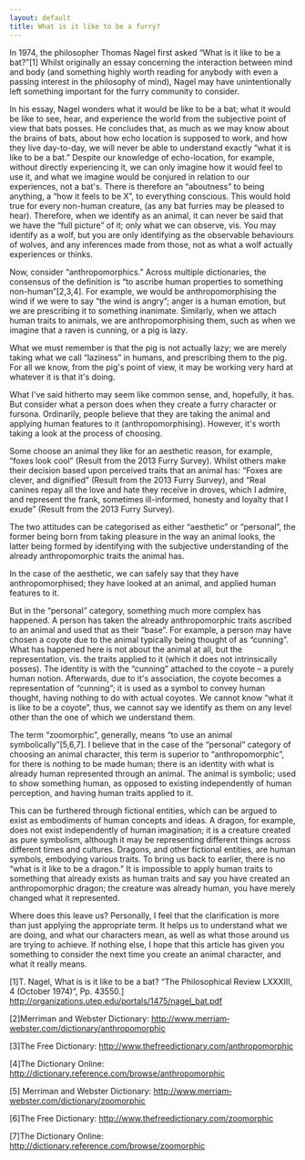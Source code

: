 ```yaml
---
layout: default
title: What is it like to be a furry?
---
```


In 1974, the philosopher Thomas Nagel first asked “What is it like to be a bat?”[1] Whilst originally an essay concerning the interaction between mind and body (and something highly worth reading for anybody with even a passing interest in the philosophy of mind), Nagel may have unintentionally left something important for the furry community to consider.<!--more-->

In his essay, Nagel wonders what it would be like to be a bat; what it would be like to see, hear, and experience the world from the subjective point of view that bats posses. He concludes that, as much as we may know about the brains of bats, about how echo location is supposed to work, and how they live day-to-day, we will never be able to understand exactly “what it is like to be a bat.” Despite our knowledge of echo-location, for example, without directly experiencing it, we can only imagine how it would feel to use it, and what we imagine would be conjured in relation to our experiences, not a bat's. There is therefore an “aboutness” to being anything, a “how it feels to be X”, to everything conscious. This would hold true for every non-human creature, (as any bat furries may be pleased to hear). Therefore, when we identify as an animal, it can never be said that we have the “full picture” of it; only what we can observe, vis. You may identify as a wolf, but you are only identifying as the observable behaviours of wolves, and any inferences made from those, not as what a wolf actually experiences or thinks.


Now, consider “anthropomorphics.” Across multiple dictionaries, the consensus of the definition is “to ascribe human properties to something non-human”[2,3,4]. For example, we would be anthropomorphising the wind if we were to say “the wind is angry”; anger is a human emotion, but we are prescribing it to something inanimate. Similarly, when we attach human traits to animals, we are anthropomorphising them, such as when we imagine that a raven is cunning, or a pig is lazy.

What we must remember is that the pig is not actually lazy; we are merely taking what we call “laziness” in humans, and prescribing them to the pig. For all we know, from the pig's point of view, it may be working very hard at whatever it is that it's doing.

What I've said hitherto may seem like common sense, and, hopefully, it has. But consider what a person does when they create a furry character or fursona. Ordinarily, people believe that they are taking the animal and applying human features to it (anthropomorphising). However, it's worth taking a look at the process of choosing.

Some choose an animal they like for an aesthetic reason, for example, “foxes look cool” (Result from the 2013 Furry Survey). Whilst others make their decision based upon perceived traits that an animal has: “Foxes are clever, and dignified” (Result from the 2013 Furry Survey), and “Real canines repay all the love and hate they receive in droves, which I admire, and represent the frank, sometimes ill-informed, honesty and loyalty that I exude” (Result from the 2013 Furry Survey).

The two attitudes can be categorised as either “aesthetic” or “personal”, the former being born from taking pleasure in the way an animal looks, the latter being formed by identifying with the subjective understanding of the already anthropomorphic traits the animal has.

In the case of the aesthetic, we can safely say that they have anthropomorphised; they have looked at an animal, and applied human features to it.

But in the “personal” category, something much more complex has happened. A person has taken the already anthropomorphic traits ascribed to an animal and used that as their “base”. For example, a person may have chosen a coyote due to the animal typically being thought of as “cunning”. What has happened here is not about the animal at all, but the representation, vis. the traits applied to it (which it does not intrinsically posses). The identity is with the “cunning” attached to the coyote – a purely human notion. Afterwards, due to it's association, the coyote becomes a representation of “cunning”; it is used as a symbol to convey human thought, having nothing to do with actual coyotes. We cannot know “what it is like to be a coyote”, thus, we cannot say we identify as them on any level other than the one of which we understand them.

The term “zoomorphic”, generally, means “to use an animal symbolically”[5,6,7]. I believe that in the case of the “personal” category of choosing an animal character, this term is superior to “anthropomorphic”, for there is nothing to be made human; there is an identity with what is already human represented through an animal. The animal is symbolic; used to show something human, as opposed to existing independently of human perception, and having human traits applied to it.

This can be furthered through fictional entities, which can be argued to exist as embodiments of human concepts and ideas. A dragon, for example, does not exist independently of human imagination; it is a creature created as pure symbolism, although it may be representing different things across different times and cultures. Dragons, and other fictional entities, are human symbols, embodying various traits. To bring us back to earlier, there is no “what is it like to be a dragon.” It is impossible to apply human traits to something that already exists as human traits and say you have created an anthropomorphic dragon; the creature was already human, you have merely changed what it represented.

Where does this leave us? Personally, I feel that the clarification is more than just applying the appropriate term. It helps us to understand what we are doing, and what our characters mean, as well as what those around us are trying to achieve. If nothing else, I hope that this article has given you something to consider the next time you create an animal character, and what it really means.

[1]T. Nagel, What is is it like to be a bat? “The Philosophical Review LXXXIII, 4 (October 1974)”, Pp. 435­50.] http://organizations.utep.edu/portals/1475/nagel_bat.pdf

[2]Merriman and Webster Dictionary: http://www.merriam­webster.com/dictionary/anthropomorphic

[3]The Free Dictionary: http://www.thefreedictionary.com/anthropomorphic

[4]The Dictionary Online: http://dictionary.reference.com/browse/anthropomorphic

[5] Merriman and Webster Dictionary: http://www.merriam­webster.com/dictionary/zoomorphic

[6]The Free Dictionary: http://www.thefreedictionary.com/zoomorphic

[7]The Dictionary Online: http://dictionary.reference.com/browse/zoomorphic
